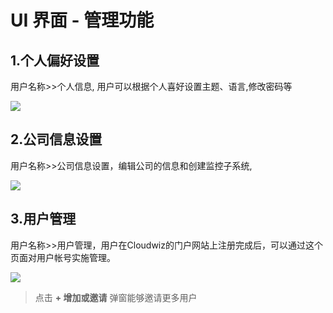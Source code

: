 # **UI 界面 - 管理功能**

## <a name="preference"></a>**1.个人偏好设置**
用户名称>>个人信息, 用户可以根据个人喜好设置主题、语言,修改密码等

![](/part4/images/p4_37.png)

## **2.公司信息设置**

用户名称>>公司信息设置，编辑公司的信息和创建监控子系统,

![](/part4/images/p4_30.png)

## <a name="user"></a>**3.用户管理**

用户名称>>用户管理，用户在Cloudwiz的门户网站上注册完成后，可以通过这个页面对用户帐号实施管理。

![](/part4/images/p4_31.png)

> 点击 **+ 增加或邀请** 弹窗能够邀请更多用户



